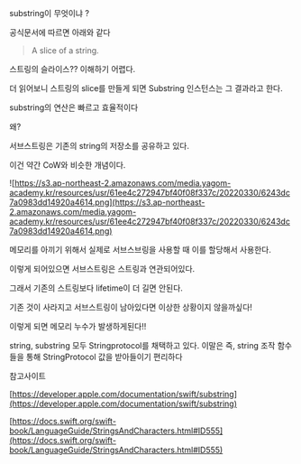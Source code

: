 substring이 무엇이냐 ?

공식문서에 따르면 아래와 같다

> A slice of a string.
> 

스트링의 슬라이스?? 이해하기 어렵다.

더 읽어보니 스트링의 slice를 만들게 되면 Substring 인스턴스는 그 결과라고 한다.

substring의 연산은 빠르고 효율적이다

왜?

서브스트링은 기존의 string의 저장소를 공유하고 있다.

이건 약간 CoW와 비슷한 개념이다.

![https://s3.ap-northeast-2.amazonaws.com/media.yagom-academy.kr/resources/usr/61ee4c272947bf40f08f337c/20220330/6243dc7a0983dd14920a4614.png](https://s3.ap-northeast-2.amazonaws.com/media.yagom-academy.kr/resources/usr/61ee4c272947bf40f08f337c/20220330/6243dc7a0983dd14920a4614.png)

메모리를 아끼기 위해서 실제로 서브스브링을 사용할 때 이를 할당해서 사용한다.

이렇게 되어있으면 서브스트링은 스트링과 연관되어있다. 

그래서 기존의 스트링보다 lifetime이 더 길면 안된다.

기존 것이 사라지고 서브스트링이 남아있다면 이상한 상황이지 않을까싶다!

이렇게 되면 메모리 누수가 발생하게된다!!

string, substring 모두 Stringprotocol를 채택하고 있다. 이말은 즉, string 조작 함수들을 통해 StringProtocol 값을 받아들이기 편리하다

참고사이트

[https://developer.apple.com/documentation/swift/substring](https://developer.apple.com/documentation/swift/substring)

[https://docs.swift.org/swift-book/LanguageGuide/StringsAndCharacters.html#ID555](https://docs.swift.org/swift-book/LanguageGuide/StringsAndCharacters.html#ID555)